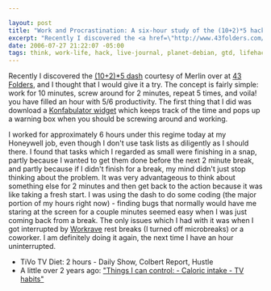 ```yaml
--- 

layout: post
title: "Work and Procrastination: A six-hour study of the (10+2)*5 hack."
excerpt: "Recently I discovered the <a href=\"http://www.43folders.com/2005/10/11/procrastination-hack-1025/\">(10+2)*5 dash</a> courtesy of Merlin over at <a href=\"http://www.43folders.com\">43 Folders</a>, and I thought that I would give it a try.  The concept is fairly simple: work for 10 minutes, screw around for 2 minutes, repeat 5 times, and voila! you have filled an hour with 5/6 productivity."
date: 2006-07-27 21:22:07 -05:00
tags: think, work-life, hack, live-journal, planet-debian, gtd, lifehack, procrastination, tivo, work
---
```

Recently I discovered the <a href="http://www.43folders.com/2005/10/11/procrastination-hack-1025/">(10+2)*5 dash</a> courtesy of Merlin over at <a href="http://www.43folders.com">43 Folders</a>, and I thought that I would give it a try.  The concept is fairly simple: work for 10 minutes, screw around for 2 minutes, repeat 5 times, and voila! you have filled an hour with 5/6 productivity.  The first thing that I did was download a <a href="http://www.widgetgallery.com/view.php?widget=28040">Konfabulator widget</a> which keeps track of the time and pops up a warning box when you should be screwing around and working.

I worked for approximately 6 hours under this regime today at my Honeywell job, even though I don't use task lists as diligently as I should there.  I found that tasks which I regarded as small were finishing in a snap, partly because I wanted to get them done before the next 2 minute break, and partly because if I didn't finish for a break, my mind didn't just stop thinking about the problem.  It was very advantageous to think about something else for 2 minutes and then get back to the action because it was like taking a fresh start.  I was using the dash to do some coding (the major portion of my hours right now) - finding bugs that normally would have me staring at the screen for a couple minutes seemed easy when I was just coming back from a break.  The only issues which I had with it was when I got interrupted by <a href="http://workrave.org">Workrave</a> rest breaks (I turned off microbreaks) or a coworker.  I am definitely doing it again, the next time I have an hour uninterrupted.
<ul>
	<li> TiVo TV Diet: 2 hours - Daily Show, Colbert Report, Hustle</li>
	<li> A little over 2 years ago: <a href="http://base0.net/archives/103-Things.html">"Things I can control: - Caloric intake - TV habits"</a></li>
</ul>
